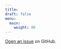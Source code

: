 ```yaml
---
title: 
draft: false
menu:
  main:
    weight: 90
---
```

[Open an issue](https://github.com/tunamoon/hugo-mock-landing-page-autodeployed/issues/new) on GitHub.
